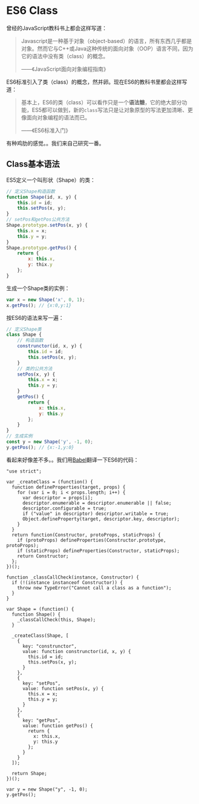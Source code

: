 # ES6 Class

曾经的JavaScript教科书上都会这样写道：

> Javascript是一种基于对象（object-based）的语言，所有东西几乎都是对象。然而它与C++或Java这种传统的面向对象（OOP）语言不同，因为它的语法中没有类（class）的概念。
> 
> ——《JavaScript面向对象编程指南》

ES6标准引入了类（class）的概念，然并卵。现在ES6的教科书里都会这样写道：

> 基本上，ES6的类（class）可以看作只是一个**语法糖**，它的绝大部分功能，ES5都可以做到，新的`class`写法只是让对象原型的写法更加清晰、更像面向对象编程的语法而已。
>
> ——《ES6标准入门》

有种鸡肋的感觉。。我们来自己研究一番。

## Class基本语法

ES5定义一个叫形状（Shape）的类：

```js
// 定义Shape构造函数
function Shape(id, x, y) {
    this.id = id;
    this.setPos(x, y);
}
// setPos和getPos公共方法
Shape.prototype.setPos(x, y) {
    this.x = x;
    this.y = y;
}
Shape.prototype.getPos() {
    return {
        x: this.x,
        y: thix.y
    };
}
```

生成一个Shape类的实例：

```js
var x = new Shape('x', 0, 1);
x.getPos(); // {x:0,y:1}
```

按ES6的语法来写一遍：

```js
// 定义Shape类
class Shape {
    // 构造函数
    construnctor(id, x, y) {
        this.id = id;
        this.setPos(x, y);
    }
    // 类的公共方法
    setPos(x, y) {
        this.x = x;
        this.y = y;
    }
    getPos() {
        return {
            x: this.x,
            y: this.y
        };
    }
}
// 生成实例
const y = new Shape('y', -1, 0);
y.getPos(); // {x:-1,y:0}
```

看起来好像差不多。。我们用[Babel](http://babeljs.io/repl)翻译一下ES6的代码：

```
"use strict";

var _createClass = (function() {
  function defineProperties(target, props) {
    for (var i = 0; i < props.length; i++) {
      var descriptor = props[i];
      descriptor.enumerable = descriptor.enumerable || false;
      descriptor.configurable = true;
      if ("value" in descriptor) descriptor.writable = true;
      Object.defineProperty(target, descriptor.key, descriptor);
    }
  }
  return function(Constructor, protoProps, staticProps) {
    if (protoProps) defineProperties(Constructor.prototype, protoProps);
    if (staticProps) defineProperties(Constructor, staticProps);
    return Constructor;
  };
})();

function _classCallCheck(instance, Constructor) {
  if (!(instance instanceof Constructor)) {
    throw new TypeError("Cannot call a class as a function");
  }
}

var Shape = (function() {
  function Shape() {
    _classCallCheck(this, Shape);
  }

  _createClass(Shape, [
    {
      key: "construnctor",
      value: function construnctor(id, x, y) {
        this.id = id;
        this.setPos(x, y);
      }
    },
    {
      key: "setPos",
      value: function setPos(x, y) {
        this.x = x;
        this.y = y;
      }
    },
    {
      key: "getPos",
      value: function getPos() {
        return {
          x: this.x,
          y: this.y
        };
      }
    }
  ]);

  return Shape;
})();

var y = new Shape("y", -1, 0);
y.getPos();
```

